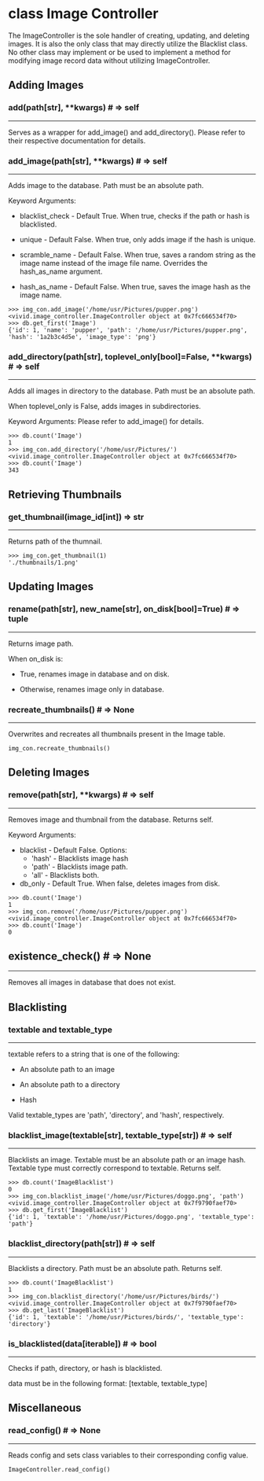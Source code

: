 # class Image Controller

The ImageController is the sole handler of creating, updating, and deleting images. It is also the only class that may directly utilize the Blacklist class. No other class may implement or be used to implement a method for modifying image record data without utilizing ImageController.

## Adding Images

### add(path[str], \*\*kwargs) # => self

---

Serves as a wrapper for add_image() and add_directory(). Please refer to their respective documentation for details.

### add_image(path[str], \*\*kwargs) # => self

---

Adds image to the database. Path must be an absolute path.

Keyword Arguments:

- blacklist_check - Default True. When true, checks if the path or hash is blacklisted.

- unique - Default False. When true, only adds image if the hash is unique.

- scramble_name - Default False. When true, saves a random string as the image name instead of the image file name. Overrides the hash_as_name argument.

- hash_as_name - Default False. When true, saves the image hash as the image name.

```
>>> img_con.add_image('/home/usr/Pictures/pupper.png')
<vivid.image_controller.ImageController object at 0x7fc666534f70>
>>> db.get_first('Image')
{'id': 1, 'name': 'pupper', 'path': '/home/usr/Pictures/pupper.png', 'hash': '1a2b3c4d5e', 'image_type': 'png'}
```

### add_directory(path[str], toplevel_only[bool]=False, \*\*kwargs) # => self

---

Adds all images in directory to the database. Path must be an absolute path.

When toplevel_only is False, adds images in subdirectories.

Keyword Arguments: Please refer to add_image() for details.

```
>>> db.count('Image')
1
>>> img_con.add_directory('/home/usr/Pictures/')
<vivid.image_controller.ImageController object at 0x7fc666534f70>
>>> db.count('Image')
343
```

## Retrieving Thumbnails

### get_thumbnail(image_id[int]) => str

---

Returns path of the thumnail.

```
>>> img_con.get_thumbnail(1)
'./thumbnails/1.png'
```

## Updating Images

### rename(path[str], new_name[str], on_disk[bool]=True) # => tuple

---

Returns image path.

When on_disk is:

- True, renames image in database and on disk.

- Otherwise, renames image only in database.

### recreate_thumbnails() # => None

---

Overwrites and recreates all thumbnails present in the Image table.

```
img_con.recreate_thumbnails()
```

## Deleting Images

### remove(path[str], \*\*kwargs) # => self

---

Removes image and thumbnail from the database. Returns self.

Keyword Arguments:

- blacklist - Default False.
  Options:
  - 'hash' - Blacklists image hash
  - 'path' - Blacklists image path.
  - 'all' - Blacklists both.
- db_only - Default True. When false, deletes images from disk.

```
>>> db.count('Image')
1
>>> img_con.remove('/home/usr/Pictures/pupper.png')
<vivid.image_controller.ImageController object at 0x7fc666534f70>
>>> db.count('Image')
0
```

## existence_check() # => None

---

Removes all images in database that does not exist.

## Blacklisting

### textable and textable_type

---

textable refers to a string that is one of the following:

- An absolute path to an image

- An absolute path to a directory

- Hash

Valid textable_types are 'path', 'directory', and 'hash', respectively.

### blacklist_image(textable[str], textable_type[str]) # => self

---

Blacklists an image. Textable must be an absolute path or an image hash. Textable type must correctly correspond to textable. Returns self.

```
>>> db.count('ImageBlacklist')
0
>>> img_con.blacklist_image('/home/usr/Pictures/doggo.png', 'path')
<vivid.image_controller.ImageController object at 0x7f9790faef70>
>>> db.get_first('ImageBlacklist')
{'id': 1, 'textable': '/home/usr/Pictures/doggo.png', 'textable_type': 'path'}
```

### blacklist_directory(path[str]) # => self

---

Blacklists a directory. Path must be an absolute path. Returns self.

```
>>> db.count('ImageBlacklist')
1
>>> img_con.blacklist_directory('/home/usr/Pictures/birds/')
<vivid.image_controller.ImageController object at 0x7f9790faef70>
>>> db.get_last('ImageBlacklist')
{'id': 1, 'textable': '/home/usr/Pictures/birds/', 'textable_type': 'directory'}
```

### is_blacklisted(data[iterable]) # => bool

---

Checks if path, directory, or hash is blacklisted.

data must be in the following format: [textable, textable_type]

## Miscellaneous

### read_config() # => None

---

Reads config and sets class variables to their corresponding config value.

```
ImageController.read_config()
```
